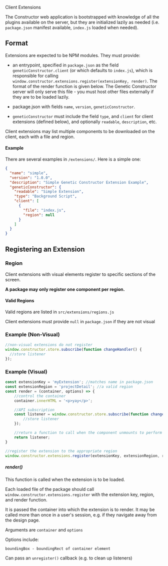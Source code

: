 Client Extensions

The Constructor web application is bootstrapped with knowledge of all the plugins available on the server, but they are initialized lazily as needed (i.e. `package.json` manifest available, `index.js` loaded when needed).

## Format

Extensions are expected to be NPM modules. They must provide:

- an entrypoint, specified in `package.json` as the field `geneticConstructor.client` (or which defaults to `index.js`), which is responsible for calling `window.constructor.extensions.register(extensionKey, render)`. The format of the render function is given below. The Genetic Constructor server will only serve this file - you must host other files externally if they are to be loaded lazily.

- package.json with fields `name`, `version`, `geneticConstructor`.

- `geneticConstructor` must include the field `type`, and `client` for client extensions (defined below), and optionally `readable`, `description`, etc.

Client extensions may list multiple components to be downloaded on the client, each with a file and region.

#### Example

There are several examples in `/extensions/`. Here is a simple one:

```json
{
  "name": "simple",
  "version": "1.0.0",
  "description": "Simple Genetic Constructor Extension Example",
  "geneticConstructor": {
    "readable": "Simple Extension",
    "type": "Background Script",
    "client": [
      {
        "file": "index.js",
        "region": null
      }
    ]
  }
}
```

## Registering an Extension

### Region

Client extensions with visual elements register to specific sections of the screen.

**A package may only register one component per region.**

#### Valid Regions

Valid regions are listed in `src/extensions/regions.js`

Client extensions must provide `null` in `package.json` if they are not visual

### Example (Non-Visual)

```javascript
//non-visual extensions do not register
window.constructor.store.subscribe(function changeHandler() {
  //store listener
});
```

### Example (Visual)

```javascript
const extensionKey = 'myExtension'; //matches name in package.json
const extensionRegion = 'projectDetail'; //a valid region
const render = (container, options) => {
    //control the container
    container.innerHTML = '<p>yay</p>';

    //API subscription
    const listener = window.constructor.store.subscribe(function changeHandler() {
        //store listener
    });

    //return a function to call when the component unmounts to perform cleanup
    return listener;
}

//register the extension to the appropriate region
window.constructor.extensions.register(extensionKey, extensionRegion, render);
```

##### render()

This function is called when the extension is to be loaded.

Each loaded file of the package should call `window.constructor.extensions.register` with the extension key, region, and render function.

It is passed the container into which the extension is to render. It may be called more than once in a user's session, e.g. if they navigate away from the design page.

Arguments are `container` and `options`

Options include:

```
boundingBox - boundingRect of container element
```

Can pass an `unregister()` callback (e.g. to clean up listeners)
